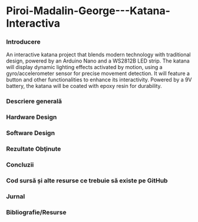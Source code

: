 # Piroi-Madalin-George---Katana-Interactiva

### Introducere

An interactive katana project that blends modern technology with traditional design, powered by an Arduino Nano and a WS2812B LED strip. The katana will display dynamic lighting effects activated by motion, using a gyro/accelerometer sensor for precise movement detection. It will feature a button and other functionalities to enhance its interactivity. Powered by a 9V battery, the katana will be coated with epoxy resin for durability.


### Descriere generală











###  Hardware Design





###  Software Design



###  Rezultate Obţinute




###  Concluzii



###  Cod sursă și alte resurse ce trebuie să existe pe GitHub



###  Jurnal



###  Bibliografie/Resurse
